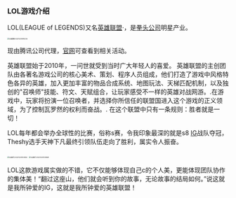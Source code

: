 ### LOL游戏介绍

LOL(LEAGUE of LEGENDS)又名[英雄联盟](https://lol.qq.com/act/a20221208tftset8/index.shtml?e_code=507042)·，是[拳头公司](https://www.riotgames.com/zh-cn)明星产业。

<img src="C:\Users\28404\Desktop\2022003198张家乐\2022003198张家乐游戏介绍图片\QQ截图20221220095234.png" alt="QQ截图20221220095234" style="zoom:25%;" />

现由腾讯公司代理，[官网](https://lol.qq.com/act/a20221208tftset8/index.shtml?e_code=507042)可查看到相关活动。

英雄联盟始于2010年，一问世就受到当时广大年轻人的喜爱。 英雄联盟的主创团队由各著名游戏公司的核心美术、策划、程序人员组成，他们打造了游戏中风格特色各异的英雄，加入更加丰富的物品合成系统、地图玩法、天梯匹配机制，以及独创的"召唤师"技能、符文、天赋组合，让玩家感受不一样的英雄对战网游。.在游戏中，玩家将扮演一位召唤者，并选择你所信任的联盟国进入这个游戏的正义领域，为了控制瓦罗然的权利而奋战。. 在这个联盟中只有一条规则：胜者就是一切！

LOL每年都会举办全球性的比赛，俗称s赛，令我印象最深的就是s8 [IG](https://lpl.qq.com/es/team_detail.shtml?tid=2)战队夺冠，Theshy选手天神下凡最终引领队伍走向了胜利，属实令人振奋。



<img src="C:\Users\28404\Desktop\2022003198张家乐\2022003198张家乐游戏介绍图片\QQ图片20221220100834.jpg" alt="QQ图片20221220100834" style="zoom:25%;" />

<img src="C:\Users\28404\Desktop\2022003198张家乐\2022003198张家乐游戏介绍图片\QQ图片20221220100848.jpg" alt="QQ图片20221220100848" style="zoom:25%;" />

LOL这款游戏属实做的不错，它不仅能够体现自己c的个人美，更能体现团队协作的集体美！“翻过这座山，他们就会听到你的故事，无论故事的结局如何。”说这就是我所钟爱的IG，这就是我所钟爱的英雄联盟！